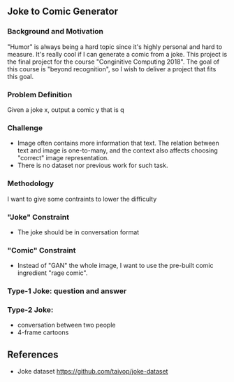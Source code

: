 ## Joke to Comic Generator

### Background and Motivation
"Humor" is always being a hard topic since it's highly personal and hard to measure.
It's really cool if I can generate a comic from a joke.
This project is the final project for the course "Conginitive Computing 2018".
The goal of this course is "beyond recognition", so I wish to deliver a project that fits this goal.

### Problem Definition
Given a joke x, output a comic y that is q

### Challenge
- Image often contains more information that text. The relation between text and image is one-to-many, and the context also affects choosing "correct" image representation.
- There is no dataset nor previous work for such task.

### Methodology

I want to give some contraints to lower the difficulty

### "Joke" Constraint
- The joke should be in conversation format

### "Comic" Constraint
- Instead of "GAN" the whole image, I want to use the pre-built comic ingredient "rage comic".

### Type-1 Joke: question and answer

### Type-2 Joke: 
- conversation between two people
- 4-frame cartoons 





## References
- Joke dataset https://github.com/taivop/joke-dataset

